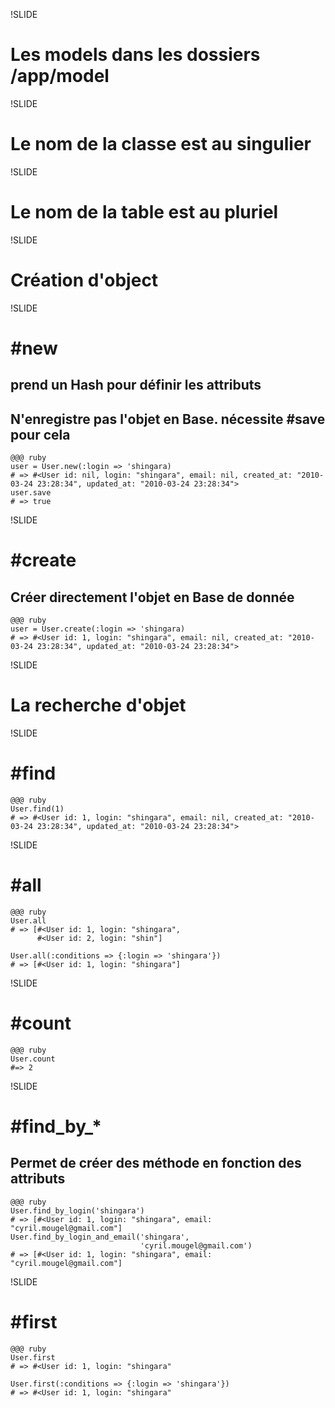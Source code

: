 !SLIDE

# Les models dans les dossiers /app/model

!SLIDE

# Le nom de la classe est au singulier

!SLIDE

# Le nom de la table est au pluriel

!SLIDE

# Création d'object #

!SLIDE

# #new #
## prend un Hash pour définir les attributs ##
## N'enregistre pas l'objet en Base. nécessite #save pour cela ###
    @@@ ruby
    user = User.new(:login => 'shingara)
    # => #<User id: nil, login: "shingara", email: nil, created_at: "2010-03-24 23:28:34", updated_at: "2010-03-24 23:28:34">
    user.save
    # => true


!SLIDE

# #create #
## Créer directement l'objet en Base de donnée ##
    @@@ ruby
    user = User.create(:login => 'shingara)
    # => #<User id: 1, login: "shingara", email: nil, created_at: "2010-03-24 23:28:34", updated_at: "2010-03-24 23:28:34">

!SLIDE

# La recherche d'objet #

!SLIDE

# #find #
    @@@ ruby
    User.find(1)
    # => #<User id: 1, login: "shingara", email: nil, created_at: "2010-03-24 23:28:34", updated_at: "2010-03-24 23:28:34">

!SLIDE

# #all #
    @@@ ruby
    User.all
    # => [#<User id: 1, login: "shingara",
          #<User id: 2, login: "shin"]

    User.all(:conditions => {:login => 'shingara'})
    # => [#<User id: 1, login: "shingara"]

!SLIDE

# #count #
    @@@ ruby
    User.count
    #=> 2

!SLIDE

# #find_by_*

## Permet de créer des méthode en fonction des attributs ##

    @@@ ruby
    User.find_by_login('shingara')
    # => [#<User id: 1, login: "shingara", email: "cyril.mougel@gmail.com"]
    User.find_by_login_and_email('shingara',
                                 'cyril.mougel@gmail.com')
    # => [#<User id: 1, login: "shingara", email: "cyril.mougel@gmail.com"]

!SLIDE

# #first
    @@@ ruby
    User.first
    # => #<User id: 1, login: "shingara"

    User.first(:conditions => {:login => 'shingara'})
    # => #<User id: 1, login: "shingara"
